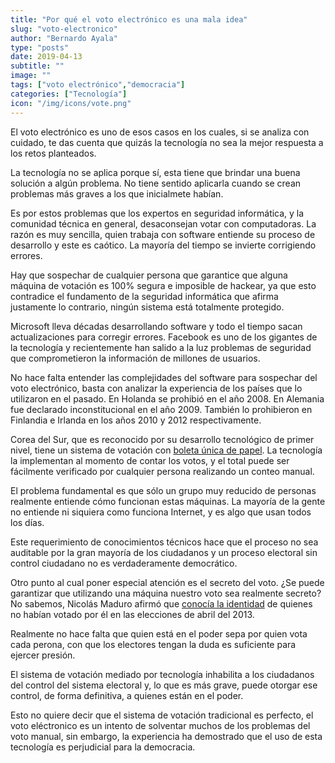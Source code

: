 ```yaml
---
title: "Por qué el voto electrónico es una mala idea"
slug: "voto-electronico"
author: "Bernardo Ayala"
type: "posts"
date: 2019-04-13
subtitle: ""
image: ""
tags: ["voto electrónico","democracia"]
categories: ["Tecnología"]
icon: "/img/icons/vote.png"
---
```


El voto electrónico es uno de esos casos en los cuales, si se analiza con cuidado, te das cuenta que quizás la tecnología no sea la mejor respuesta a los retos planteados.<!--more-->

La tecnología no se aplica porque sí, esta tiene que brindar una buena solución a algún problema. No tiene sentido aplicarla cuando se crean problemas más graves a los que inicialmete habían.

Es por estos problemas que los expertos en seguridad informática, y la comunidad técnica en general, desaconsejan votar con computadoras. La razón es muy sencilla, quien trabaja con software entiende su proceso de desarrollo y este es caótico. La mayoría del tiempo se invierte corrigiendo errores.

Hay que sospechar de cualquier persona que garantice que alguna máquina de votación es 100% segura e imposible de hackear, ya que esto contradice el fundamento de la seguridad informática que afirma justamente lo contrario, ningún sistema está totalmente protegido.

Microsoft lleva décadas desarrollando software y todo el tiempo sacan actualizaciones para corregir errores. Facebook es uno de los gigantes de la tecnología y recientemente han salido a la luz problemas de seguridad que comprometieron la información de millones de usuarios.

No hace falta entender las complejidades del software para sospechar del voto electrónico, basta con analizar la experiencia de los países que lo utilizaron en el pasado. En Holanda se prohibió en el año 2008. En Alemania fue declarado inconstitucional en el año 2009. También lo prohibieron en Finlandia e Irlanda en los años 2010 y 2012 respectivamente.

Corea del Sur, que es reconocido por su desarrollo tecnológico de primer nivel, tiene un sistema de votación con [boleta única de papel](https://www.youtube.com/watch?v=Lx69LWfzSFI). La tecnología la implementan al momento de contar los votos, y el total puede ser fácilmente verificado por cualquier persona realizando un conteo manual.

El problema fundamental es que sólo un grupo muy reducido de personas realmente entiende cómo funcionan estas máquinas. La mayoría de la gente no entiende ni siquiera como funciona Internet, y es algo que usan todos los días.

Este requerimiento de conocimientos técnicos hace que el proceso no sea auditable por la gran mayoría de los ciudadanos y un proceso electoral sin control ciudadano no es verdaderamente democrático.

Otro punto al cual poner especial atención es el secreto del voto. ¿Se puede garantizar que utilizando una máquina nuestro voto sea realmente secreto? No sabemos, Nicolás Maduro afirmó que [conocía la identidad](https://www.elnuevoherald.com/noticias/mundo/america-latina/venezuela-es/article2023161.html) de quienes no habían votado por él en las elecciones de abril del 2013.

Realmente no hace falta que quien está en el poder sepa por quien vota cada perona, con que los electores tengan la duda es suficiente para ejercer presión.

El sistema de votación mediado por tecnología inhabilita a los ciudadanos del control del sistema electoral y, lo que es más grave, puede otorgar ese control, de forma definitiva, a quienes están en el poder.

Esto no quiere decir que el sistema de votación tradicional es perfecto, el voto eléctronico es un intento de solventar muchos de los problemas del voto manual, sin embargo, la experiencia ha demostrado que el uso de esta tecnología es perjudicial para la democracia.

